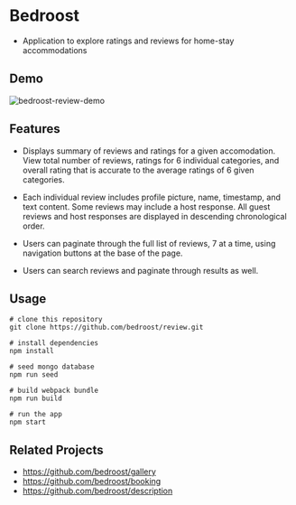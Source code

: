 # Bedroost
* Application to explore ratings and reviews for home-stay accommodations


## Demo
![bedroost-review-demo](https://i.imgur.com/WNGqodN.gifv)


## Features
* Displays summary of reviews and ratings for a given accomodation. View total number of reviews, ratings for 6 individual categories, and overall rating that is accurate to the average ratings of 6 given categories.

* Each individual review includes profile picture, name, timestamp, and text content. Some reviews may include a host response. All guest reviews and host responses are displayed in descending chronological order. 

* Users can paginate through the full list of reviews, 7 at a time, using navigation buttons at the base of the page.

* Users can search reviews and paginate through results as well.


## Usage

```
# clone this repository
git clone https://github.com/bedroost/review.git

# install dependencies
npm install

# seed mongo database
npm run seed

# build webpack bundle
npm run build

# run the app
npm start
```


## Related Projects
- https://github.com/bedroost/gallery
- https://github.com/bedroost/booking
- https://github.com/bedroost/description
